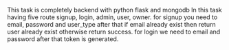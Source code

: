 This task is completely backend with python flask and mongodb
In this task having five route signup, login, admin, user, owner.
for signup you need to email, password and user_type after that if email already exist then return user already exist otherwise return success.
for login we need to email and password after that token is generated.
